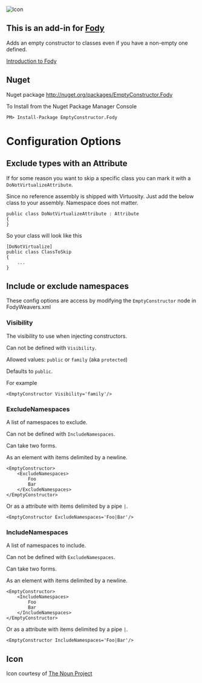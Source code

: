 ![Icon](https://raw.github.com/Fody/EmptyConstructor/master/Icons/package_icon.png)

## This is an add-in for [Fody](https://github.com/Fody/Fody/) 

Adds an empty constructor to classes even if you have a non-empty one defined.

[Introduction to Fody](http://github.com/Fody/Fody/wiki/SampleUsage)

## Nuget

Nuget package http://nuget.org/packages/EmptyConstructor.Fody 

To Install from the Nuget Package Manager Console 
    
    PM> Install-Package EmptyConstructor.Fody

# Configuration Options

## Exclude types with an Attribute

If for some reason you want to skip a specific class you can mark it with a `DoNotVirtualizeAttribute`. 

Since no reference assembly is shipped with Virtuosity. Just add the below class to your assembly. Namespace does not matter.

    public class DoNotVirtualizeAttribute : Attribute
    {
    }

So your class will look like this

    [DoNotVirtualize]
    public class ClassToSkip
    {
        ...
    }

## Include or exclude namespaces
 
These config options are access by modifying the `EmptyConstructor` node in FodyWeavers.xml 
 
### Visibility

The visibility to use when injecting constructors.

Can not be defined with `Visibility`.

Allowed values: `public` or `family` (aka `protected`)

Defaults to `public`.

For example

    <EmptyConstructor Visibility='family'/>
 
### ExcludeNamespaces

A list of namespaces to exclude.

Can not be defined with `IncludeNamespaces`.

Can take two forms. 

As an element with items delimited by a newline.

    <EmptyConstructor>
        <ExcludeNamespaces>
            Foo
            Bar
        </ExcludeNamespaces>
    </EmptyConstructor>
    
Or as a attribute with items delimited by a pipe `|`.

    <EmptyConstructor ExcludeNamespaces='Foo|Bar'/>
    
        
### IncludeNamespaces

A list of namespaces to include.

Can not be defined with `ExcludeNamespaces`.

Can take two forms. 

As an element with items delimited by a newline.

    <EmptyConstructor>
        <IncludeNamespaces>
            Foo
            Bar
        </IncludeNamespaces>
    </EmptyConstructor>
    
Or as a attribute with items delimited by a pipe `|`.

    <EmptyConstructor IncludeNamespaces='Foo|Bar'/>

## Icon

Icon courtesy of [The Noun Project](http://thenounproject.com)



